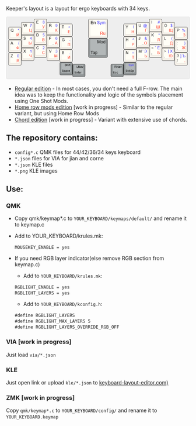 Keeper's layout is a layout for ergo keyboards with 34 keys. 

![Main layer](_images/keeper's-layout-main.png)

* [Regular edition](http://www.keyboard-layout-editor.com/#/gists/cacdceee055837862e7ce00b037cfe40) - In most cases, you don't need a full F-row. The main idea was to keep the functionality and logic of the symbols placement using One Shot Mods.
* [Home row mods edition](http://www.keyboard-layout-editor.com/#/gists/6ba9f3a048292bf0aaaea0070cfa03e5) [work in progress] - Similar to the regular variant, but using Home Row Mods
* [Chord edition](http://www.keyboard-layout-editor.com/#/gists/040345e548b089088c43428b2d521e63) [work in progress] - Variant with extensive use of chords.


## The repository contains:
* ```config*.c``` QMK files for 44/42/36/34 keys keyboard
* ```*.json``` files for VIA for jian and corne 
* ```*.json``` KLE files 
* ```*.png```  KLE images


## Use:
### QMK
* Copy qmk/keymap*.c to ```YOUR_KEYBOARD/keymaps/default/``` and rename it to keymap.c
  
* Add to YOUR_KEYBOARD/krules.mk:
  ```
  MOUSEKEY_ENABLE = yes
  ```

* If you need RGB layer indicator(else remove RGB section from keymap.c)
  * Add to ```YOUR_KEYBOARD/krules.mk```:
  ```
  RGBLIGHT_ENABLE = yes
  RGBLIGHT_LAYERS = yes
  ```

  * Add to ```YOUR_KEYBOARD/kconfig.h```:
  ```
  #define RGBLIGHT_LAYERS
  #define RGBLIGHT_MAX_LAYERS 5
  #define RGBLIGHT_LAYERS_OVERRIDE_RGB_OFF
  ```

### VIA [work in progress]
Just load ```via/*.json```

### KLE
Just open link or upload ```kle/*.json``` to [keyboard-layout-editor.com)](keyboard-layout-editor.com)

### ZMK [work in progress]
Copy ```qmk/keymap*.c``` to ```YOUR_KEYBOARD/config/``` and rename it to  ```YOUR_KEYBOARD.keymap```